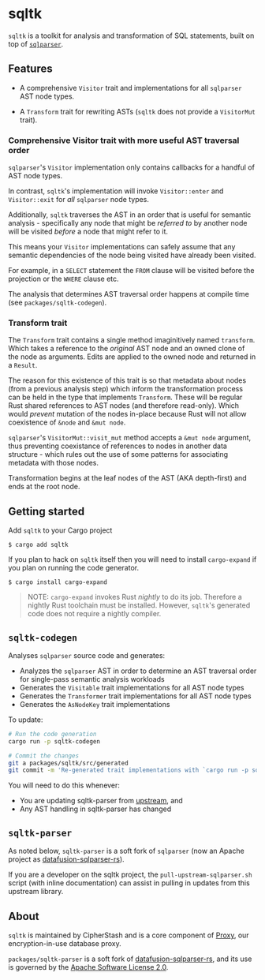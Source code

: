 # sqltk

`sqltk` is a toolkit for analysis and transformation of SQL statements, built on top of [`sqlparser`](https://crates.io/crates/sqlparser).

## Features

- A comprehensive `Visitor` trait and implementations for all `sqlparser` AST node types.

- A `Transform` trait for rewriting ASTs (`sqltk` does not provide a `VisitorMut` trait).

### Comprehensive Visitor trait with more useful AST traversal order

`sqlparser`'s `Visitor` implementation only contains callbacks for a handful of AST node types.

In contrast, `sqltk`'s implementation will invoke `Visitor::enter` and `Visitor::exit` for _all_ `sqlparser` node types.

Additionally, `sqltk` traverses the AST in an order that is useful for semantic analysis  - specifically any node that might be _referred to_ by another node will be visited _before_ a node that might refer to it.

This means your `Visitor` implementations can safely assume that any semantic dependencies of the node being visited have already been visited.

For example, in a `SELECT` statement the `FROM` clause will be visited before the projection or the `WHERE` clause etc.

The analysis that determines AST traversal order happens at compile time (see `packages/sqltk-codegen`).

### Transform trait

The `Transform` trait contains a single method imaginitively named `transform`. Which takes a reference to the *original* AST node and an owned clone of the node as arguments. Edits are applied to the owned node and returned in a `Result`.

The reason for this existence of this trait is so that metadata about nodes (from a previous analysis step) which inform the transformation process can be held in the type that implements `Transform`. These will be regular Rust shared references to AST nodes (and therefore read-only). Which would *prevent* mutation of the nodes in-place because Rust will not allow coexistence of `&node` and `&mut node`.

`sqlparser`'s `VisitorMut::visit_mut` method accepts a `&mut node` argument, thus preventing coexistance of references to nodes in another data structure - which rules out the use of some patterns for associating metadata with those nodes.

Transformation begins at the leaf nodes of the AST (AKA depth-first) and ends at the root node.

## Getting started

Add `sqltk` to your Cargo project

`$ cargo add sqltk`

If you plan to hack on `sqltk` itself then you will need to install `cargo-expand` if you plan on running the code generator.

`$ cargo install cargo-expand`

  > NOTE: `cargo-expand` invokes Rust *nightly* to do its job. Therefore a nightly Rust toolchain must be installed. However, `sqltk`'s generated code does not require a nightly compiler.

## `sqltk-codegen`

Analyses `sqlparser` source code and generates:

- Analyzes the `sqlparser` AST in order to determine an AST traversal order for single-pass semantic analysis workloads
- Generates the `Visitable` trait implementations for all AST node types
- Generates the `Transformer` trait implementations for all AST node types
- Generates the `AsNodeKey` trait implementations

To update:

```bash
# Run the code generation
cargo run -p sqltk-codegen

# Commit the changes
git a packages/sqltk/src/generated
git commit -m 'Re-generated trait implementations with `cargo run -p sqltk-codegen`'
```

You will need to do this whenever:

- You are updating sqltk-parser from [upstream](https://github.com/apache/datafusion-sqlparser-rs), and
- Any AST handling in sqltk-parser has changed

## `sqltk-parser`

As noted below, `sqltk-parser` is a soft fork of `sqlparser` (now an Apache project as [datafusion-sqlparser-rs](https://github.com/apache/datafusion-sqlparser-rs)).

If you are a developer on the sqltk project, the `pull-upstream-sqlparser.sh` script (with inline documentation) can assist in pulling in updates from this upstream library.

## About

`sqltk` is maintained by CipherStash and is a core component of [Proxy](https://cipherstash.com/products/cipherstash-proxy), our encryption-in-use database proxy.

`packages/sqltk-parser` is a soft fork of [datafusion-sqlparser-rs](https://github.com/apache/datafusion-sqlparser-rs), and its use is governed by the [Apache Software License 2.0](https://github.com/apache/datafusion-sqlparser-rs/blob/main/LICENSE.txt).
